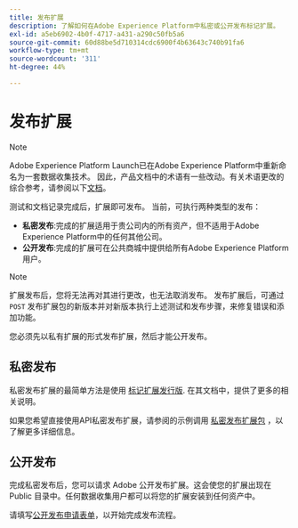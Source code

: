 ```yaml
---
title: 发布扩展
description: 了解如何在Adobe Experience Platform中私密或公开发布标记扩展。
exl-id: a5eb6902-4b0f-4717-a431-a290c50fb5a6
source-git-commit: 60d88be5d710314cdc6900f4b63643c740b91fa6
workflow-type: tm+mt
source-wordcount: '311'
ht-degree: 44%

---
```


# 发布扩展

>[!NOTE]
>
>Adobe Experience Platform Launch已在Adobe Experience Platform中重新命名为一套数据收集技术。 因此，产品文档中的术语有一些改动。有关术语更改的综合参考，请参阅以下[文档](../../term-updates.md)。

测试和文档记录完成后，扩展即可发布。 当前，可执行两种类型的发布：

- **私密发布**:完成的扩展适用于贵公司内的所有资产，但不适用于Adobe Experience Platform中的任何其他公司。
- **公开发布**:完成的扩展可在公共商城中提供给所有Adobe Experience Platform用户。

>[!NOTE]
>
>扩展发布后，您将无法再对其进行更改，也无法取消发布。  发布扩展后，可通过 `POST` 发布扩展包的新版本并对新版本执行上述测试和发布步骤，来修复错误和添加功能。

您必须先以私有扩展的形式发布扩展，然后才能公开发布。

## 私密发布

私密发布扩展的最简单方法是使用 [标记扩展发行版](https://www.npmjs.com/package/@adobe/reactor-releaser). 在其文档中，提供了更多的相关说明。

如果您希望直接使用API私密发布扩展，请参阅的示例调用 [私密发布扩展包](../../api/endpoints/extension-packages.md/#private-release) ，以了解更多详细信息。

## 公开发布

完成私密发布后，您可以请求 Adobe 公开发布扩展。这会使您的扩展出现在 Public 目录中。任何数据收集用户都可以将您的扩展安装到任何资产中。

请填写[公开发布申请表单](https://www.feedbackprogram.adobe.com/c/r/DCExtensionReleaseRequest)，以开始完成发布流程。

